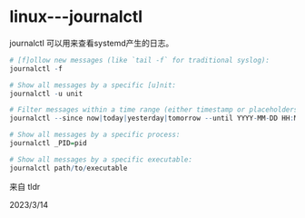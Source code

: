 # linux---journalctl

journalctl 可以用来查看systemd产生的日志。  

```r
# [f]ollow new messages (like `tail -f` for traditional syslog):
journalctl -f

# Show all messages by a specific [u]nit:
journalctl -u unit

# Filter messages within a time range (either timestamp or placeholders like "yesterday"):
journalctl --since now|today|yesterday|tomorrow --until YYYY-MM-DD HH:MM:SS

# Show all messages by a specific process:
journalctl _PID=pid

# Show all messages by a specific executable:
journalctl path/to/executable
```

来自 tldr  


2023/3/14  
